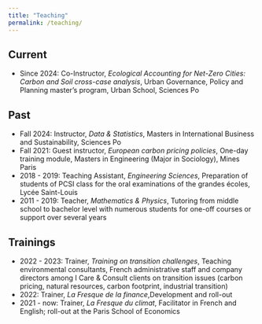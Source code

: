 ```yaml
---
title: "Teaching"
permalink: /teaching/
---
```


## Current
- Since 2024: Co-Instructor, _Ecological Accounting for Net-Zero Cities: Carbon and Soil cross-case analysis_, Urban Governance, Policy and Planning master’s program, Urban School, Sciences Po

## Past
- Fall 2024: Instructor, _Data & Statistics_, Masters in International Business and Sustainability, Sciences Po
- Fall 2021: Guest instructor, _European carbon pricing policies_, One-day training module, Masters in Engineering (Major in Sociology), Mines Paris
- 2018 - 2019: Teaching Assistant, _Engineering Sciences_, Preparation of students of PCSI class for the oral examinations of the grandes écoles, Lycée Saint-Louis
- 2011 - 2019: Teacher, _Mathematics & Physics_, Tutoring from middle school to bachelor level with numerous students for one-off courses or support over several years

## Trainings
- 2022 - 2023: Trainer, _Training on transition challenges_, Teaching environmental consultants, French administrative staff and company directors among I Care & Consult clients on transition issues (carbon pricing, natural resources, carbon footprint, industrial transition)
- 2022: Trainer, _La Fresque de la finance_,Development and roll-out
- 2021 - now: Trainer, _La Fresque du climat_, Facilitator in French and English; roll-out at the Paris School of Economics
